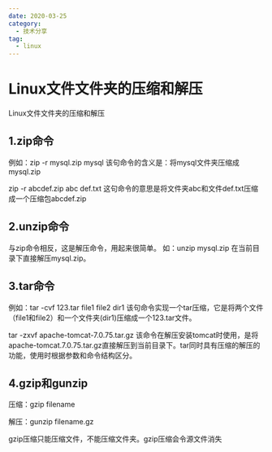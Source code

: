 ```yaml
---
date: 2020-03-25
category:
  - 技术分享
tag:
  - linux
---
```


# Linux文件文件夹的压缩和解压

Linux文件文件夹的压缩和解压

## 1.zip命令

例如：zip -r mysql.zip mysql 该句命令的含义是：将mysql文件夹压缩成mysql.zip

zip -r abcdef.zip abc def.txt 这句命令的意思是将文件夹abc和文件def.txt压缩成一个压缩包abcdef.zip

## 2.unzip命令

与zip命令相反，这是解压命令，用起来很简单。 如：unzip mysql.zip 在当前目录下直接解压mysql.zip。

## 3.tar命令

例如：tar -cvf 123.tar file1 file2 dir1 该句命令实现一个tar压缩，它是将两个文件（file1和file2）和一个文件夹(dir1)压缩成一个123.tar文件。

tar -zxvf apache-tomcat-7.0.75.tar.gz 该命令在解压安装tomcat时使用，是将apache-tomcat.7.0.75.tar.gz直接解压到当前目录下。tar同时具有压缩的解压的功能，使用时根据参数和命令结构区分。

## 4.gzip和gunzip

压缩：gzip filename 

解压：gunzip filename.gz

gzip压缩只能压缩文件，不能压缩文件夹。gzip压缩会令源文件消失
